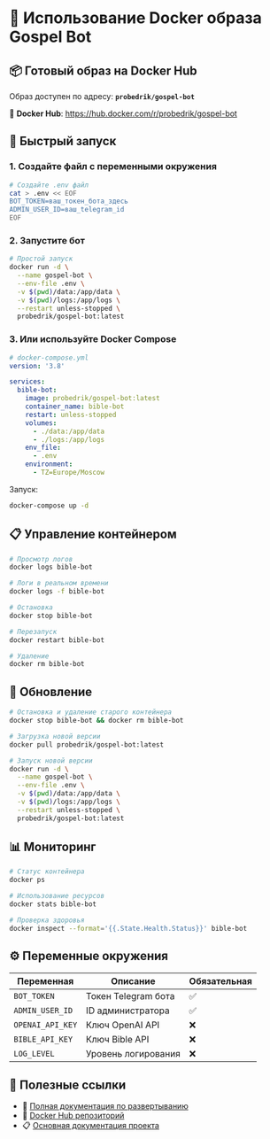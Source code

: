 # 🐳 Использование Docker образа Gospel Bot

## 📦 Готовый образ на Docker Hub

Образ доступен по адресу: **`probedrik/gospel-bot`**

🔗 **Docker Hub**: https://hub.docker.com/r/probedrik/gospel-bot

## 🚀 Быстрый запуск

### 1. Создайте файл с переменными окружения

```bash
# Создайте .env файл
cat > .env << EOF
BOT_TOKEN=ваш_токен_бота_здесь
ADMIN_USER_ID=ваш_telegram_id
EOF
```

### 2. Запустите бот

```bash
# Простой запуск
docker run -d \
  --name gospel-bot \
  --env-file .env \
  -v $(pwd)/data:/app/data \
  -v $(pwd)/logs:/app/logs \
  --restart unless-stopped \
  probedrik/gospel-bot:latest
```

### 3. Или используйте Docker Compose

```yaml
# docker-compose.yml
version: '3.8'

services:
  bible-bot:
    image: probedrik/gospel-bot:latest
    container_name: bible-bot
    restart: unless-stopped
    volumes:
      - ./data:/app/data
      - ./logs:/app/logs
    env_file:
      - .env
    environment:
      - TZ=Europe/Moscow
```

Запуск:
```bash
docker-compose up -d
```

## 📋 Управление контейнером

```bash
# Просмотр логов
docker logs bible-bot

# Логи в реальном времени
docker logs -f bible-bot

# Остановка
docker stop bible-bot

# Перезапуск
docker restart bible-bot

# Удаление
docker rm bible-bot
```

## 🔧 Обновление

```bash
# Остановка и удаление старого контейнера
docker stop bible-bot && docker rm bible-bot

# Загрузка новой версии
docker pull probedrik/gospel-bot:latest

# Запуск новой версии
docker run -d \
  --name gospel-bot \
  --env-file .env \
  -v $(pwd)/data:/app/data \
  -v $(pwd)/logs:/app/logs \
  --restart unless-stopped \
  probedrik/gospel-bot:latest
```

## 📊 Мониторинг

```bash
# Статус контейнера
docker ps

# Использование ресурсов
docker stats bible-bot

# Проверка здоровья
docker inspect --format='{{.State.Health.Status}}' bible-bot
```

## ⚙️ Переменные окружения

| Переменная | Описание | Обязательная |
|------------|----------|--------------|
| `BOT_TOKEN` | Токен Telegram бота | ✅ |
| `ADMIN_USER_ID` | ID администратора | ✅ |
| `OPENAI_API_KEY` | Ключ OpenAI API | ❌ |
| `BIBLE_API_KEY` | Ключ Bible API | ❌ |
| `LOG_LEVEL` | Уровень логирования | ❌ |

## 🔗 Полезные ссылки

- 📖 [Полная документация по развертыванию](DOCKER_DEPLOYMENT.md)
- 🐳 [Docker Hub репозиторий](https://hub.docker.com/r/probedrik/gospel-bot)
- 📋 [Основная документация проекта](README.md) 